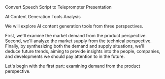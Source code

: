 Convert Speech Script to Teleprompter Presentation


AI Content Generation Tools Analysis

We will explore AI content generation tools from three perspectives.

First, we'll examine the market demand from the product perspective. Second,
we'll analyze the market supply from the technical perspective. Finally, by synthesizing both the demand and supply
situations, we'll deduce future trends, aiming to provide insights into the people,
companies, and developments we should pay attention to in the future.

Let's begin with the first part: examining demand from the product perspective.




